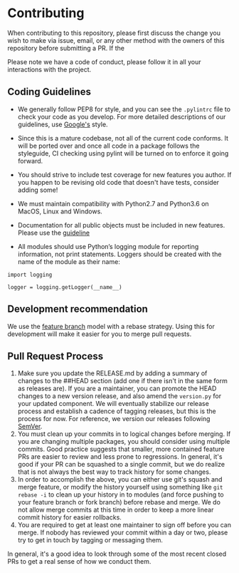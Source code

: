 # Contributing

When contributing to this repository, please first discuss the change you wish to make via issue,
email, or any other method with the owners of this repository before submitting a PR. If the 

Please note we have a code of conduct, please follow it in all your interactions with the project.

## Coding Guidelines

- We generally follow PEP8 for style, and you can see the `.pylintrc` file to check your code as you develop.
For more detailed descriptions of our guidelines, use [Google's](https://github.com/google/styleguide/blob/gh-pages/pyguide.md) style.

- Since this is a mature codebase, not all of the current code conforms. It will be ported over and once all code 
in a package follows the styleguide, CI checking using pylint will be turned on to enforce it going forward.

- You should strive to include test coverage for new features you author. If you happen to be revising old code that 
doesn't have tests, consider adding some! 

- We must maintain compatibility with Python2.7 and Python3.6 on MacOS, Linux and Windows. 

- Documentation for all public objects must be included in new features. Please use the [guideline](https://github.com/google/styleguide/blob/gh-pages/pyguide.md#38-comments-and-docstrings)

- All modules should use Python’s logging module for reporting information, not print statements. 
Loggers should be created with the name of the module as their name:
```
import logging

logger = logging.getLogger(__name__)
```

## Development recommendation

We use the [feature branch](https://docs.gitlab.com/ee/workflow/workflow.html) model with a rebase strategy. 
Using this for development will make it easier for you to merge pull requests.

## Pull Request Process

1. Make sure you update the RELEASE.md by adding a summary of changes to the ##HEAD section 
   (add one if there isn't in the same form as releases are). If you are a maintainer, you can
   promote the HEAD changes to a new version release, and also amend the `version.py` for 
   your updated component. We will eventually stabilize our release process and establish 
   a cadence of tagging releases, but this is the process for now. For reference, we version 
   our releases following [SemVer](http://semver.org/).
2. You must clean up your commits in to logical changes before merging. If you are changing multiple
   packages, you should consider using multiple commits. Good practice suggests that smaller, more contained
   feature PRs are easier to review and less prone to regressions. In general, it's good if your PR can be squashed
   to a single commit, but we do realize that is not always the best way to track history for some changes.
3. In order to accomplish the above, you can either use git's squash and merge feature, or modify the history
   yourself using something like `git rebase -i` to clean up your history in to modules (and force pushing to your feature
   branch or fork branch) before rebase and merge. We do not allow merge commits at this time in order to keep 
   a more linear commit history for easier rollbacks.
4. You are required to get at least one maintainer to sign off before you can merge. If nobody has reviewed your
   commit within a day or two, please try to get in touch by tagging or messaging them.
   
In general, it's a good idea to look through some of the most recent closed PRs to get a real sense of 
how we conduct them.
